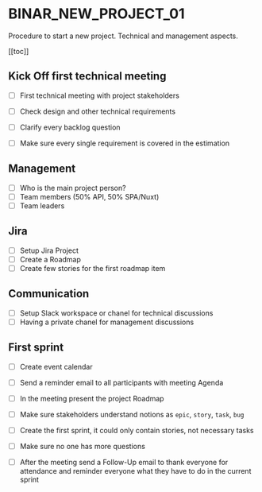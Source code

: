 # BINAR_NEW_PROJECT_01

Procedure to start a new project. Technical and management aspects.

[[toc]]

## Kick Off first technical meeting
- [ ] First technical meeting with project stakeholders
- [ ] Check design and other technical requirements
- [ ] Clarify every backlog question
- [ ] Make sure every single requirement is covered in the estimation


## Management
- [ ] Who is the main project person?
- [ ] Team members (50% API, 50% SPA/Nuxt)
- [ ] Team leaders

## Jira
- [ ] Setup Jira Project
- [ ] Create a Roadmap
- [ ] Create few stories for the first roadmap item

## Communication
- [ ] Setup Slack workspace or chanel for technical discussions
- [ ] Having a private chanel for management discussions 

## First sprint
- [ ] Create event calendar
- [ ] Send a reminder email to all participants with meeting Agenda
- [ ] In the meeting present the project Roadmap
- [ ] Make sure stakeholders understand notions as `epic`, `story`, `task`, `bug`
- [ ] Create the first sprint, it could only contain stories, not necessary tasks
- [ ] Make sure no one has more questions
- [ ] After the meeting send a Follow-Up email to thank everyone for attendance and reminder everyone what they have to do in the current sprint







